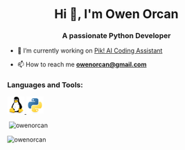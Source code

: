 <h1 align="center">Hi 👋, I'm Owen Orcan</h1>
<h3 align="center">A passionate Python Developer</h3>

- 🔭 I’m currently working on [Pik! AI Coding Assistant](https://github.com/OwenOrcan/Pik)

- 📫 How to reach me **owenorcan@gmail.com**

<p align="left">
</p>

<h3 align="left">Languages and Tools:</h3>
<p align="left"> <a href="https://www.linux.org/" target="_blank" rel="noreferrer"> <img src="https://raw.githubusercontent.com/devicons/devicon/master/icons/linux/linux-original.svg" alt="linux" width="40" height="40"/> </a> <a href="https://www.python.org" target="_blank" rel="noreferrer"> <img src="https://raw.githubusercontent.com/devicons/devicon/master/icons/python/python-original.svg" alt="python" width="40" height="40"/> </a> </p>

<p>&nbsp;<img align="center" src="https://github-readme-stats.vercel.app/api?username=owenorcan&show_icons=true&locale=en" alt="owenorcan" /></p>

<p><img align="center" src="https://github-readme-streak-stats.herokuapp.com/?user=owenorcan&" alt="owenorcan" /></p>
